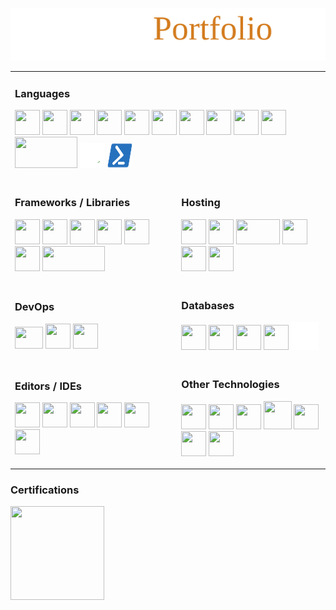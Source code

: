 <a href="https://thederflinger.com/" target="_blank"><img src="https://github.com/LordFreezer/LordFreezer/blob/main/helloworld.svg"/></a>
<table>
<tr>
<td colspan="2">
<h3 align="left">Languages</h3>
<p>          
            <img width="40" height="40" src="https://cdn.jsdelivr.net/gh/devicons/devicon/icons/csharp/csharp-plain.svg" />       
            <img width="40" height="40" src="https://cdn.jsdelivr.net/gh/devicons/devicon/icons/java/java-original.svg" /> 
            <img width="40" height="40" src="https://cdn.jsdelivr.net/gh/devicons/devicon/icons/dart/dart-original.svg" />   
            <img width="40" height="40" src="https://cdn.jsdelivr.net/gh/devicons/devicon/icons/cplusplus/cplusplus-plain.svg" />  
            <img width="40" height="40" src="https://cdn.jsdelivr.net/gh/devicons/devicon/icons/python/python-original.svg" />  
            <img width="40" height="40" src="https://cdn.jsdelivr.net/gh/devicons/devicon/icons/c/c-plain.svg" />          
            <img width="40" height="40" src="https://cdn.jsdelivr.net/gh/devicons/devicon/icons/html5/html5-plain-wordmark.svg" />
            <img width="40" height="40" src="https://cdn.jsdelivr.net/gh/devicons/devicon/icons/css3/css3-plain-wordmark.svg" />         
            <img width="40" height="40" src="https://cdn.jsdelivr.net/gh/devicons/devicon/icons/javascript/javascript-plain.svg" />       
            <img width="40" height="40" src="https://cdn.jsdelivr.net/gh/devicons/devicon/icons/sass/sass-original.svg" />   
            <img width="100" height="50" src="https://jakarta.ee/images/jakarta/jakarta-ee-logo-color.svg">
            <img width="40" height="40" src="https://github.com/LordFreezer/LordFreezer/blob/main/bash.svg">
            <img width="40" height="40" src="https://github.com/LordFreezer/LordFreezer/blob/main/powershell.svg" />
</p>            
</td>
</tr>
<tr>
<td>
<h3 align="left">Frameworks / Libraries</h3>
<p>           
            <img width="40" height="40" src="https://cdn.jsdelivr.net/gh/devicons/devicon/icons/dot-net/dot-net-plain-wordmark.svg" />          
            <img width="40" height="40" src="https://global.discourse-cdn.com/standard17/uploads/threejs/optimized/2X/e/e4f86d2200d2d35c30f7b1494e96b9595ebc2751_2_496x500.png" />           
            <img width="40" height="40" src="https://cdn.jsdelivr.net/gh/devicons/devicon/icons/angularjs/angularjs-original.svg" />      
            <img width="40" height="40" src="https://cdn.jsdelivr.net/gh/devicons/devicon/icons/flutter/flutter-original.svg" /> 
            <img width="40" height="40" src="https://cdn.jsdelivr.net/gh/devicons/devicon/icons/gatsby/gatsby-plain.svg" />
            <img width="40" height="40" src="https://cdn.jsdelivr.net/gh/devicons/devicon/icons/react/react-original-wordmark.svg" />   
            <img width="100" height="40" src="https://static.slid.es/reveal/logo-v1/reveal-white-text.svg" />   
</p>          
</td>
<td>
<h3 align="left">Hosting</h3>
<p>          
            <img width="40" height="40" src="https://cdn.jsdelivr.net/gh/devicons/devicon/icons/heroku/heroku-plain-wordmark.svg" />        
            <img width="40" height="40" src="https://cdn.freebiesupply.com/logos/large/2x/netlify-logo-png-transparent.png" />           
            <img width="70" height="40" src="https://pages.github.com/images/logo.svg"/>          
            <img width="40" height="40" src="https://cdn.jsdelivr.net/gh/devicons/devicon/icons/linux/linux-original.svg" />
            <img width="40" height="40" src="https://cdn.jsdelivr.net/gh/devicons/devicon/icons/tomcat/tomcat-original.svg" />
            <img width="40" height="40" src="https://upload.wikimedia.org/wikipedia/commons/b/b9/AWS_Simple_Icons_Compute_Amazon_EC2_Instances.svg" />
</p>            
</td>
</tr>
<tr>
<td>
<h3 align="left">DevOps</h3>
<p>
            <img width="45" height="35" src="https://phoenixnap.com/wp-content/uploads/2017/11/aws_logo_smile_white-250x163.png" />                  
            <img width="40" height="40" src="https://cdn.jsdelivr.net/gh/devicons/devicon/icons/azure/azure-original.svg" />       
            <img width="40" height="40" src="https://cdn.jsdelivr.net/gh/devicons/devicon/icons/googlecloud/googlecloud-original.svg" />
</p>  

</td>
<td>
   <h3 align="left">Databases</h3>
<p>
            <img width="40" height="40" src="https://cdn.jsdelivr.net/gh/devicons/devicon/icons/firebase/firebase-plain-wordmark.svg" />
            <img width="40" height="40" src="https://cdn.jsdelivr.net/gh/devicons/devicon/icons/mysql/mysql-original.svg" />
            <img width="40" height="40" src="https://azurecomcdn.azureedge.net/cvt-ffeb70ec274b24d42faa2ef66e67c256a878fdd4efa9e63641b8820e633ea0cf/svg/azure-sql-database.svg"/>
            <img width="40" height="40" src="https://cdn.jsdelivr.net/gh/devicons/devicon/icons/mongodb/mongodb-plain-wordmark.svg" />
            <img width="45" height="45" src="https://github.com/LordFreezer/LordFreezer/blob/main/sql_server.svg" />
</p>         
</td>
</tr>
<tr>
<td>
<h3 align="left">Editors / IDEs</h3>
<p>         
            <img width="40" height="40" src="https://cdn.jsdelivr.net/gh/devicons/devicon/icons/visualstudio/visualstudio-plain.svg" />
            <img width="40" height="40" src="https://cdn.jsdelivr.net/gh/devicons/devicon/icons/vscode/vscode-original.svg" /> 
            <img width="40" height="40" src="https://icons.iconarchive.com/icons/papirus-team/papirus-apps/256/eclipse-icon.png">
            <img width="40" height="40" src="https://netbeans.apache.org/images/apache-netbeans.svg">     
            <img width="40" height="40" src="https://cdn.jsdelivr.net/gh/devicons/devicon/icons/vim/vim-original.svg" /> 
            <img width="40" height="40" src="https://upload.wikimedia.org/wikipedia/commons/thumb/8/8a/Gnu-nano.svg/1280px-Gnu-nano.svg.png" />
 </p>          
</td>
<td>
    <h3 align="left">Other Technologies</h3>
 <p>
            <img width="40" height="40" src="https://www.icons101.com/icons/29/Malismus_20_by_Xtaehl/128/unity.png" />
            <img width="40" height="40" src="https://dradisframework.com/images/integrations/deployment/virtualbox.png">    
            <img width="40" height="40" src="https://cdn.jsdelivr.net/gh/devicons/devicon/icons/docker/docker-plain-wordmark.svg" />   
            <img width="45" height="45" src="https://cdn.jsdelivr.net/gh/devicons/devicon/icons/git/git-plain-wordmark.svg" />   
            <img width="40" height="40" src="https://cdn.jsdelivr.net/gh/devicons/devicon/icons/terraform/terraform-original.svg" />
            <img width="40" height="40" src="https://cdn.jsdelivr.net/gh/devicons/devicon/icons/webpack/webpack-original.svg" />       
            <img width="40" height="40" src="https://cdn.jsdelivr.net/gh/devicons/devicon/icons/babel/babel-original.svg" />
 </p>       
</td>
</tr>
</table>
<h3 align="left">Certifications</h3>
<img width="150" height="150" src="https://cdn.sanity.io/images/cky1s3v9/production/4fa03a2581346496818f550008044f4b6b774f54-450x450.png"/>


 
 
       
